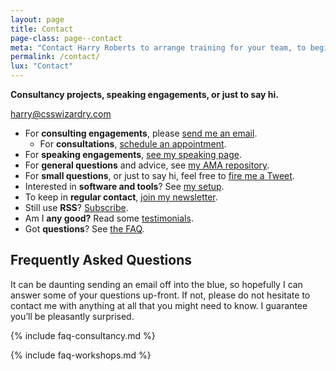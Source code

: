 ```yaml
---
layout: page
title: Contact
page-class: page--contact
meta: "Contact Harry Roberts to arrange training for your team, to begin passing Core Web Vitals, or to speak at your event."
permalink: /contact/
lux: "Contact"
---
```


**Consultancy projects, speaking engagements, or just to say hi.**

<a href="mailto:csswizardry@gmail.com" class="btn  btn--full" id="section:details">harry@csswizardry.com</a>

* For **consulting engagements**, please [send me an
  email](mailto:csswizardry@gmail.com).
  * For **consultations**, [schedule an appointment](/consultancy/#consultations).
* For **speaking engagements**, [see my speaking
  page](/speaking/#section:request).
* For **general questions** and advice, see [my AMA
  repository](https://github.com/csswizardry/ama).
* For **small questions**, or just to say hi, feel free to [fire me
  a Tweet](https://twitter.com/csswizardry).
* Interested in **software and tools**? See [my setup](/uses/).
* To keep in **regular contact**, [join my newsletter](/newsletter/).
* Still use **RSS**? [Subscribe](https://feeds.feedburner.com/csswizardry).
* Am I **any good?** Read some [testimonials](/testimonials/).
* Got **questions**? See [the FAQ](#frequently-asked-questions).





## Frequently Asked Questions

It can be daunting sending an email off into the blue, so hopefully I can answer
some of your questions up-front. If not, please do not hesitate to contact me
with anything at all that you might need to know. I guarantee you’ll be
pleasantly surprised.

{% include faq-consultancy.md %}

{% include faq-workshops.md %}
